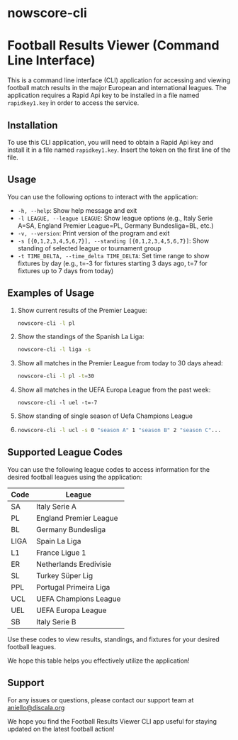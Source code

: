 # nowscore-cli

# Football Results Viewer (Command Line Interface)

This is a command line interface (CLI) application for accessing and viewing football match results in the major European and international leagues. The application requires a Rapid Api key to be installed in a file named `rapidkey1.key` in order to access the service.

## Installation

To use this CLI application, you will need to obtain a Rapid Api key and install it in a file named `rapidkey1.key`. Insert the token on the first line of the file.

## Usage

You can use the following options to interact with the application:

- `-h, --help`: Show help message and exit
- `-l LEAGUE, --league LEAGUE`: Show league options (e.g., Italy Serie A=SA, England Premier League=PL, Germany Bundesliga=BL, etc.)
- `-v, --version`: Print version of the program and exit
- `-s [{0,1,2,3,4,5,6,7}], --standing [{0,1,2,3,4,5,6,7}]`: Show standing of selected league or tournament group
- `-t TIME_DELTA, --time_delta TIME_DELTA`: Set time range to show fixtures by day (e.g., t=-3 for fixtures starting 3 days ago, t=7 for fixtures up to 7 days from today)

## Examples of Usage

1. Show current results of the Premier League:
   
   ```bash
   nowscore-cli -l pl
   ```

2. Show the standings of the Spanish La Liga:
   
   ```bash
   nowscore-cli -l liga -s
   ```

3. Show all matches in the Premier League from today to 30 days ahead:
   
   ```bash
   nowscore-cli -l pl -t=30
   ```

4. Show all matches in the UEFA Europa League from the past week:
   
   ```
   nowscore-cli -l uel -t=-7
   ```

5. Show standing of single season of Uefa Champions League

6. ```bash
   nowscore-cli -l ucl -s 0 "season A" 1 "season B" 2 "season C"...
   ```

## Supported League Codes

You can use the following league codes to access information for the desired football leagues using the application:

| Code | League                 |
| ---- | ---------------------- |
| SA   | Italy Serie A          |
| PL   | England Premier League |
| BL   | Germany Bundesliga     |
| LIGA | Spain La Liga          |
| L1   | France Ligue 1         |
| ER   | Netherlands Eredivisie |
| SL   | Turkey Süper Lig       |
| PPL  | Portugal Primeira Liga |
| UCL  | UEFA Champions League  |
| UEL  | UEFA Europa League     |
| SB   | Italy Serie B          |

Use these codes to view results, standings, and fixtures for your desired football leagues.

We hope this table helps you effectively utilize the application!

## Support

For any issues or questions, please contact our support team at aniello@discala.org

We hope you find the Football Results Viewer CLI app useful for staying updated on the latest football action!
